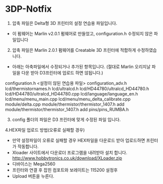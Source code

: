 # 3DP-Notfix
1. 압축 파일은 Delta형 3D 프린터의 설정 연습용 파일입니다. 
 - 이 펌웨어는 Marlin v2.0.1 펌웨어로 만들었고, configuration.h 수정되지 않은 파일입니다
  
2. 압축 파일은 Marlin 2.0.1 펌웨어를 Creatable 3D 프린터에 적합하게 수정하였습니다.
 - 아래는 아축파일에서 수정되거나 추가된 항목입니다. (절대로 Marlin 오리지날 파일을 다운 받아 D3프린터에 업로드 하면 않됩니다.)

configuration.h <설정이 않된 연습용 파일>
configuration_adv.h 
lcd/thermistornames.h 
lcd/ultralcd.h 
lcd/HD44780/ultralcd_HD44780.h 
lcd/HD44780/ultralcd_HD44780.cpp 
lcd/language/language_en.h 
lcd/menu/menu_main.cpp 
lcd/menu/menu_delta_calibrate.cpp 
module/delta.cpp 
module/thermistor/thermistor_1407.h add 
module/thermistor/thermistor_1407.h add 
pins/pins_RUMBA.h

3. config 폴더의 파일은 D3 프린터에 맞게 수정된 파일 입니다.

4.HEX파일 업로드 방법(오류로 실패할 경우)
 - 만약 설정파일이 오류로 실패할 경우 HEX파일을 다운로드 받아 업로드하면 프린터가 작동합니다.
 - Xloader 사이트에서 다운로더 프로그램을 내려받아 설치 합니다. 
http://www.hobbytronics.co.uk/download/XLoader.zip
 - 디바이스는 Mega2560
 - 프린터와 연결 후 잡힌 컴포트와 보레이트는 115200 설정후
 - Upload 버튼을 누른다.
